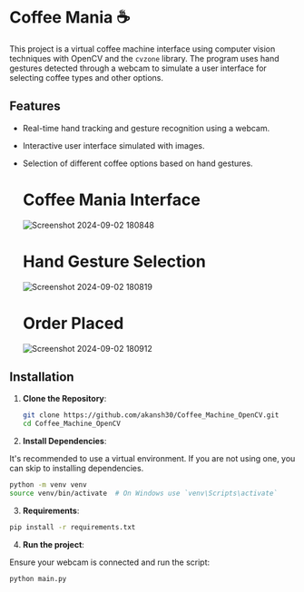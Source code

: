 # Coffee Mania ☕

This project is a virtual coffee machine interface using computer vision techniques with OpenCV and the `cvzone` library. The program uses hand gestures detected through a webcam to simulate a user interface for selecting coffee types and other options.

## Features

- Real-time hand tracking and gesture recognition using a webcam.
- Interactive user interface simulated with images.
- Selection of different coffee options based on hand gestures.

  # Coffee Mania Interface
  ![Screenshot 2024-09-02 180848](https://github.com/user-attachments/assets/87db9037-b0cc-40b7-87bf-32cd7280ec88)

  # Hand Gesture Selection
  ![Screenshot 2024-09-02 180819](https://github.com/user-attachments/assets/125bef41-363f-48c1-b733-3c6890b47529)

  # Order Placed
  ![Screenshot 2024-09-02 180912](https://github.com/user-attachments/assets/d609f132-2101-42d8-8c8e-93a0d666fa26)

## Installation

1. **Clone the Repository**:

   ```bash
   git clone https://github.com/akansh30/Coffee_Machine_OpenCV.git
   cd Coffee_Machine_OpenCV

2. **Install Dependencies**:

It's recommended to use a virtual environment. If you are not using one, you can skip to installing dependencies.

```bash
python -m venv venv
source venv/bin/activate  # On Windows use `venv\Scripts\activate`
```

3. **Requirements**:
   
```bash
pip install -r requirements.txt
```

4. **Run the project**:

Ensure your webcam is connected and run the script:

```bash
python main.py
```
